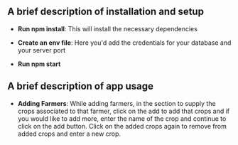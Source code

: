 ## A brief description of installation and setup

- **Run npm install**: This will install the necessary dependencies 

- **Create an env file**: Here you'd add the credentials for your database and your server port

- **Run npm start**

## A brief description of app usage

- **Adding Farmers**: While adding farmers, in the section to supply the crops associated to that farmer, click on the add to add that crops and if you would like to add more, enter the name of the crop and continue to click on the add button. Click on the added crops again to remove from added crops and enter a new crop.